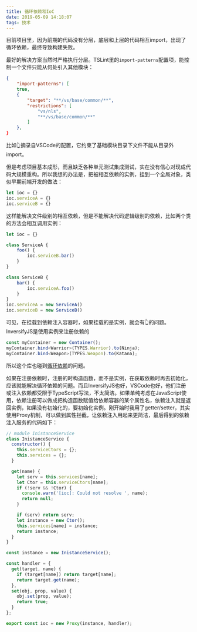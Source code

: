 ```yaml
---
title: 循环依赖和IoC
date: 2019-05-09 14:18:07
tags: 技术
---
```


目前项目里，因为前期的代码没有分层，底层和上层的代码相互import，出现了循环依赖，最终导致构建失败。

最好的解决方案当然时严格执行分层。TSLint里的`import-patterns`配置项，能控制一个文件只能从何处引入其他模块：
```json
{
    "import-patterns": [
	true,
	{
		"target": "**/vs/base/common/**",
		"restrictions": [
			"vs/nls",
			"**/vs/base/common/**"
		]
	},
}
```
比如👆摘录自VSCode的配置，它约束了基础模块目录下文件不能从目录外import。

但是考虑项目基本成形，而且缺乏各种单元测试集成测试，实在没有信心对现成代码大规模重构。所以我想的办法是，把被相互依赖的实例，挂到一个全局对象，类似早期前端开发的做法：
```javascript
let ioc = {}
ioc.serviceA = {}
ioc.serviceB = {}
```
这样能解决文件级别的相互依赖，但是不能解决代码逻辑级别的依赖，比如两个类的方法会相互调用实例：
```javascript
let ioc = {}

class ServiceA {
    foo() {
        ioc.serviceB.bar()
    }
}

class ServiceB {
    bar() {
        ioc.serviceA.foo()
    }
}
ioc.serviceA = new ServiceA()
ioc.serviceB = new ServiceB()
```
可见，在挂载到依赖注入容器时，如果挂载的是实例，就会有👆的问题。InversifyJS是使用实例来注册依赖的
```typescript
const myContainer = new Container();
myContainer.bind<Warrior>(TYPES.Warrior).to(Ninja);
myContainer.bind<Weapon>(TYPES.Weapon).to(Katana);
```
所以这个库也碰到[循环依赖](https://github.com/inversify/InversifyJS/blob/master/wiki/circular_dependencies.md)的问题。

如果在注册依赖时，注册的时构造函数，而不是实例，在获取依赖时再去初始化，应该就能解决循环依赖的问题。而且InversifyJS也好，VSCode也好，他们注册或注入依赖都受限于TypeScript写法，不太简洁。如果单纯考虑在JavaScript使用，依赖注册可以做成把构造函数赋值给依赖容器的某个属性名，依赖注入就是返回实例，如果没有初始化的，要初始化实例。刚开始时我用了getter/setter，其实使用Proxy机制，可以做到属性拦截，让依赖注入用起来更简洁，最后得到的依赖注入服务的代码如下：
```javascript
// module InistanceService
class InistanceService {
  constructor() {
    this.serviceCtors = {};
    this.services = {};
  }

  get(name) {
    let serv = this.services[name];
    let Ctor = this.serviceCtors[name];
    if (!serv && !Ctor) {
      console.warn('[ioc]: Could not resolve ', name); 
      return null;
    }

    if (serv) return serv;
    let instance = new Ctor();
    this.services[name] = instance;
    return instance;
  }
}

const instance = new InistanceService();

const handler = {
  get(target, name) {
    if (target[name]) return target[name];
    return target.get(name);
  },
  set(obj, prop, value) {
    obj.set(prop, value);
    return true;
  }
};

export const ioc = new Proxy(instance, handler);
```
